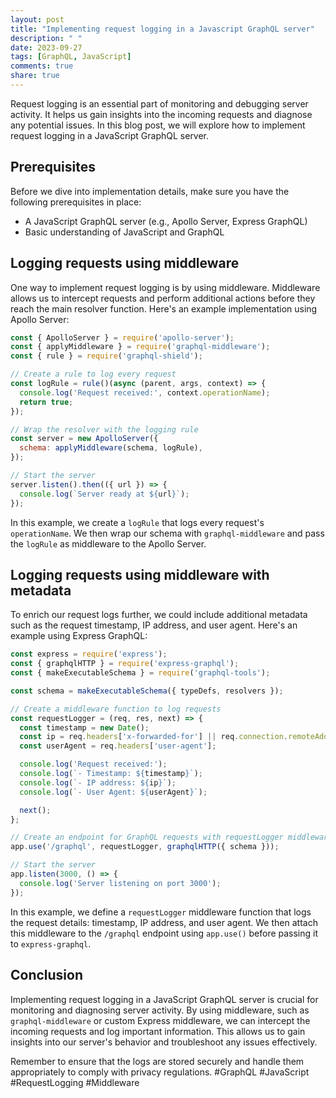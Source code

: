 ```yaml
---
layout: post
title: "Implementing request logging in a Javascript GraphQL server"
description: " "
date: 2023-09-27
tags: [GraphQL, JavaScript]
comments: true
share: true
---
```


Request logging is an essential part of monitoring and debugging server activity. It helps us gain insights into the incoming requests and diagnose any potential issues. In this blog post, we will explore how to implement request logging in a JavaScript GraphQL server.

## Prerequisites

Before we dive into implementation details, make sure you have the following prerequisites in place:

- A JavaScript GraphQL server (e.g., Apollo Server, Express GraphQL)
- Basic understanding of JavaScript and GraphQL

## Logging requests using middleware

One way to implement request logging is by using middleware. Middleware allows us to intercept requests and perform additional actions before they reach the main resolver function. Here's an example implementation using Apollo Server:

```javascript
const { ApolloServer } = require('apollo-server');
const { applyMiddleware } = require('graphql-middleware');
const { rule } = require('graphql-shield');

// Create a rule to log every request
const logRule = rule()(async (parent, args, context) => {
  console.log('Request received:', context.operationName);
  return true;
});

// Wrap the resolver with the logging rule
const server = new ApolloServer({
  schema: applyMiddleware(schema, logRule),
});

// Start the server
server.listen().then(({ url }) => {
  console.log(`Server ready at ${url}`);
});
```

In this example, we create a `logRule` that logs every request's `operationName`. We then wrap our schema with `graphql-middleware` and pass the `logRule` as middleware to the Apollo Server.

## Logging requests using middleware with metadata

To enrich our request logs further, we could include additional metadata such as the request timestamp, IP address, and user agent. Here's an example using Express GraphQL:

```javascript
const express = require('express');
const { graphqlHTTP } = require('express-graphql');
const { makeExecutableSchema } = require('graphql-tools');

const schema = makeExecutableSchema({ typeDefs, resolvers });

// Create a middleware function to log requests
const requestLogger = (req, res, next) => {
  const timestamp = new Date();
  const ip = req.headers['x-forwarded-for'] || req.connection.remoteAddress;
  const userAgent = req.headers['user-agent'];

  console.log('Request received:');
  console.log(`- Timestamp: ${timestamp}`);
  console.log(`- IP address: ${ip}`);
  console.log(`- User Agent: ${userAgent}`);

  next();
};

// Create an endpoint for GraphQL requests with requestLogger middleware
app.use('/graphql', requestLogger, graphqlHTTP({ schema }));

// Start the server
app.listen(3000, () => {
  console.log('Server listening on port 3000');
});
```

In this example, we define a `requestLogger` middleware function that logs the request details: timestamp, IP address, and user agent. We then attach this middleware to the `/graphql` endpoint using `app.use()` before passing it to `express-graphql`.

## Conclusion

Implementing request logging in a JavaScript GraphQL server is crucial for monitoring and diagnosing server activity. By using middleware, such as `graphql-middleware` or custom Express middleware, we can intercept the incoming requests and log important information. This allows us to gain insights into our server's behavior and troubleshoot any issues effectively.

Remember to ensure that the logs are stored securely and handle them appropriately to comply with privacy regulations. #GraphQL #JavaScript #RequestLogging #Middleware
